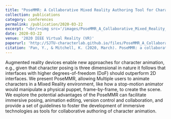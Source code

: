 ```yaml
---
title: "PoseMMR: A Collaborative Mixed Reality Authoring Tool for Character Animation"
collection: publications
category: conferences
permalink: /publication/2020-03-22
excerpt: "<br/><img src='/images/PoseMMR_A_Collaborative_Mixed_Reality_Authoring_Tool_for_Character_Animation.png'>"
date: 2020-03-22
venue: '2020 IEEE Virtual Reality (VR)'
paperurl: 'http://SJTU-characterlab.github.io/files/PoseMMR_A_Collaborative_Mixed_Reality_Authoring_Tool_for_Character_Animation.pdf'
citation: 'Pan, Y., & Mitchell, K. (2020, March). PoseMMR: a collaborative mixed reality authoring tool for character animation. In 2020 IEEE Conference on Virtual Reality and 3D User Interfaces Abstracts and Workshops (VRW) (pp. 758-759). IEEE.'
---
```


Augmented reality devices enable new approaches for character animation, e.g., given that character posing is three dimensional in nature it follows that interfaces with higher degrees-of-freedom (DoF) should outperform 2D interfaces. We present PoseMMR, allowing Multiple users to animate characters in a Mixed Reality environment, like how a stop-motion animator would manipulate a physical puppet, frame-by-frame, to create the scene. We explore the potential advantages of the PoseMMR can facilitate immersive posing, animation editing, version control and collaboration, and provide a set of guidelines to foster the development of immersive technologies as tools for collaborative authoring of character animation.
